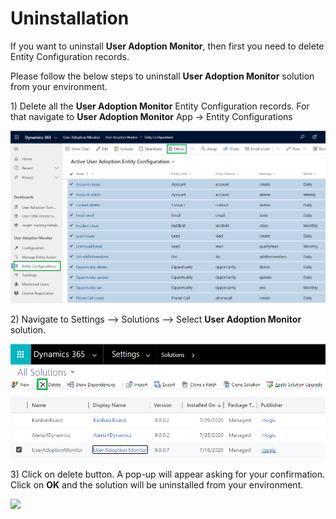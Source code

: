 # Uninstallation

If you want to uninstall **User Adoption Monitor**, then first you need to delete Entity Configuration records.

Please follow the below steps to uninstall **User Adoption Monitor** solution from your environment.

1\) Delete all the **User Adoption Monitor** Entity Configuration records. For that navigate to **User Adoption Monitor** App -> Entity Configurations

![](../.gitbook/assets/q1w2.png)

2\) Navigate to Settings --> Solutions --> Select **User Adoption Monitor** solution.

![](../.gitbook/assets/q2w1.png)

3\) Click on delete button. A pop-up will appear asking for your confirmation. Click on **OK** and the solution will be uninstalled from your environment.

![](<../.gitbook/assets/uninstall\_5 - Copy (2).png>)
